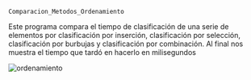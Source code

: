     Comparacion_Metodos_Ordenamiento

Este programa compara el tiempo de clasificación de una serie de elementos por clasificación por inserción, clasificación por selección, clasificación por burbujas y clasificación por combinación. Al final nos muestra el tiempo que tardó en hacerlo en milisegundos 


![ordenamiento](https://user-images.githubusercontent.com/68364639/121411063-da1adb00-c928-11eb-93e4-7753d24ee30f.png)

